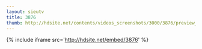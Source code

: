 ```yaml
---
layout: sieutv
title: 3876
thumb: http://hdsite.net/contents/videos_screenshots/3000/3876/preview_360p.mp4.jpg
---
```

{% include iframe src='http://hdsite.net/embed/3876' %}
 
